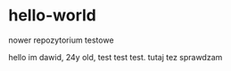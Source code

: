 # hello-world
nower repozytorium testowe

hello im dawid, 24y old, test test test.
tutaj tez sprawdzam
